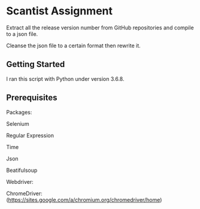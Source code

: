 # Scantist Assignment

Extract all the release version number from GitHub repositories and compile to a json file.

Cleanse the json file to a certain format then rewrite it.

## Getting Started

I ran this script with Python under version 3.6.8.

## Prerequisites
Packages:

Selenium

Regular Expression

Time

Json

Beatifulsoup

Webdriver:

ChromeDriver: (https://sites.google.com/a/chromium.org/chromedriver/home)

